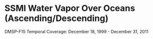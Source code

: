 # SSMI Water Vapor Over Oceans (Ascending/Descending)
DMSP-F15 Temporal Coverage: December 18, 1999 - December 31, 2011
